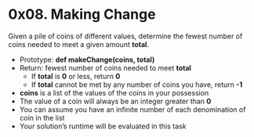 # 0x08. Making Change

Given a pile of coins of different values, determine the fewest number of coins needed to meet a given amount **total**.

 - Prototype: **def makeChange(coins, total)**
 - Return: fewest number of coins needed to meet **total**
   * If **total** is **0** or less, return **0**
   * If **total** cannot be met by any number of coins you have, return **-1**
 - **coins** is a list of the values of the coins in your possession
 - The value of a coin will always be an integer greater than **0**
 - You can assume you have an infinite number of each denomination of coin in the list
 - Your solution’s runtime will be evaluated in this task
